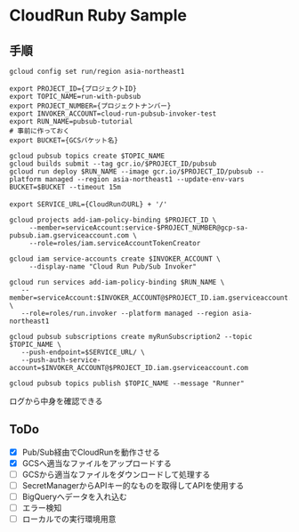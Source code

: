 # CloudRun Ruby Sample

## 手順

```
gcloud config set run/region asia-northeast1

export PROJECT_ID={プロジェクトID}
export TOPIC_NAME=run-with-pubsub
export PROJECT_NUMBER={プロジェクトナンバー}
export INVOKER_ACCOUNT=cloud-run-pubsub-invoker-test
export RUN_NAME=pubsub-tutorial
# 事前に作っておく
export BUCKET={GCSバケット名}

gcloud pubsub topics create $TOPIC_NAME
gcloud builds submit --tag gcr.io/$PROJECT_ID/pubsub
gcloud run deploy $RUN_NAME --image gcr.io/$PROJECT_ID/pubsub --platform managed --region asia-northeast1 --update-env-vars BUCKET=$BUCKET --timeout 15m

export SERVICE_URL={CloudRunのURL} + '/'

gcloud projects add-iam-policy-binding $PROJECT_ID \
     --member=serviceAccount:service-$PROJECT_NUMBER@gcp-sa-pubsub.iam.gserviceaccount.com \
     --role=roles/iam.serviceAccountTokenCreator

gcloud iam service-accounts create $INVOKER_ACCOUNT \
     --display-name "Cloud Run Pub/Sub Invoker"

gcloud run services add-iam-policy-binding $RUN_NAME \
   --member=serviceAccount:$INVOKER_ACCOUNT@$PROJECT_ID.iam.gserviceaccount.com \
   --role=roles/run.invoker --platform managed --region asia-northeast1

gcloud pubsub subscriptions create myRunSubscription2 --topic $TOPIC_NAME \
   --push-endpoint=$SERVICE_URL/ \
   --push-auth-service-account=$INVOKER_ACCOUNT@$PROJECT_ID.iam.gserviceaccount.com

gcloud pubsub topics publish $TOPIC_NAME --message "Runner"
```

ログから中身を確認できる

## ToDo
- [x] Pub/Sub経由でCloudRunを動作させる
- [x] GCSへ適当なファイルをアップロードする
- [ ] GCSから適当なファイルをダウンロードして処理する
- [ ] SecretManagerからAPIキー的なものを取得してAPIを使用する
- [ ] BigQueryへデータを入れ込む
- [ ] エラー検知
- [ ] ローカルでの実行環境用意
